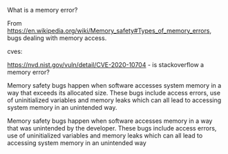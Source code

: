 What is a memory error?

From https://en.wikipedia.org/wiki/Memory_safety#Types_of_memory_errors, bugs dealing with memory access.

cves:

https://nvd.nist.gov/vuln/detail/CVE-2020-10704 - is stackoverflow a memory error?

Memory safety bugs happen when software accesses system memory in a way that exceeds its allocated size. These bugs include access errors, use of uninitialized variables and memory leaks which can all lead to accessing system memory in an unintended way.


Memory safety bugs happen when software accesses memory in a way that was unintended by the developer. These bugs include access errors, use of uninitialized variables and memory leaks which can all lead to accessing system memory in an unintended way
